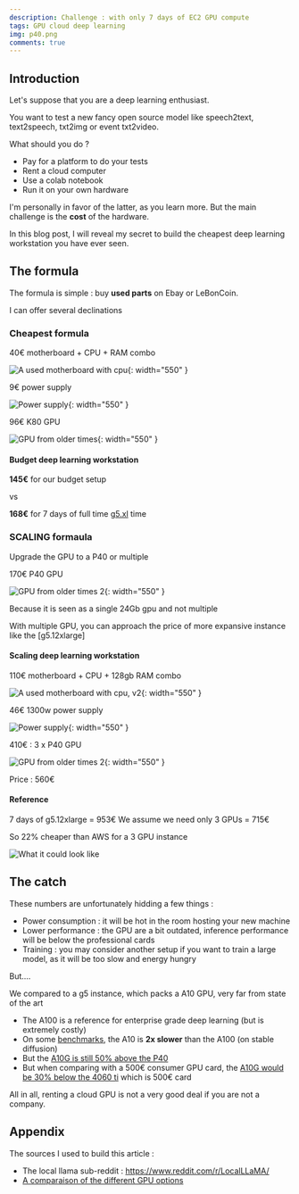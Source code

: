```yaml
---
description: Challenge : with only 7 days of EC2 GPU compute
tags: GPU cloud deep learning
img: p40.png
comments: true
---
```



## Introduction


Let's suppose that you are a deep learning enthusiast. 

You want to test a new fancy open source model like speech2text, text2speech, txt2img or event txt2video. 

What should you do ? 
- Pay for a platform to do your tests
- Rent a cloud computer
- Use a colab notebook
- Run it on your own hardware


I'm personally in favor of the latter, as you learn more.
But the main challenge is the **cost** of the hardware.


In this blog post, I will reveal my secret to build the cheapest deep learning workstation you have ever seen.


## The formula

The formula is simple : buy **used parts** on Ebay or LeBonCoin.

I can offer several declinations 


### Cheapest formula

40€ motherboard + CPU + RAM combo

![A used motherboard with cpu]({{site.baseurl}}/assets/img/board_32gb.png){: width="550" }


9€ power supply 

![Power supply]({{site.baseurl}}/assets/img/cheap_power_supply.png){: width="550" }


96€ K80 GPU

![GPU from older times]({{site.baseurl}}/assets/img/k80.png){: width="550" }


#### Budget deep learning workstation

**145€** for our budget setup

vs 

**168€** for 7 days of full time [g5.xl](https://aws.amazon.com/ec2/instance-types/g5/) time 



### SCALING formaula


Upgrade the GPU to a P40 or multiple


170€ P40 GPU

![GPU from older times 2]({{site.baseurl}}/assets/img/p40.png){: width="550" }

Because it is seen as a single 24Gb gpu and not multiple

With multiple GPU, you can approach the price of more expansive instance like the [g5.12xlarge]


#### Scaling deep learning workstation

110€ motherboard + CPU + 128gb RAM combo

![A used motherboard with cpu, v2]({{site.baseurl}}/assets/img/better_board.png){: width="550" }


46€ 1300w power supply 

![Power supply]({{site.baseurl}}/assets/img/powerful_power_supply.png){: width="550" }


410€ : 3 x P40 GPU

![GPU from older times 2]({{site.baseurl}}/assets/img/p40.png){: width="550" }


Price : 560€



#### Reference 

7 days of g5.12xlarge = 953€
We assume we need only 3 GPUs = 715€


So 22% cheaper than AWS for a 3 GPU instance


![What it could look like](https://preview.redd.it/nvidia-tesla-p40-performs-amazingly-well-for-gguf-v0-1d0t9kf5ji1c1.jpg?width=4032&format=pjpg&auto=webp&s=41dc5adba846fc6f23e603127be4054cab789206)



## The catch

These numbers are unfortunately hidding a few things : 

- Power consumption : it will be hot in the room hosting your new machine
- Lower performance : the GPU are a bit outdated, inference performance will be below the professional cards
- Training : you may consider another setup if you want to train a large model, as it will be too slow and energy hungry

But.... 

We compared to a g5 instance, which packs a A10 GPU, very far from state of the art

- The A100 is a reference for enterprise grade deep learning (but is extremely costly)
- On some [benchmarks](https://www.baseten.co/blog/nvidia-a10-vs-a100-gpus-for-llm-and-stable-diffusion-inference/), the A10 is **2x slower** than the A100 (on stable diffusion) 
- But the [A10G is still 50% above the P40](https://technical.city/en/video/Tesla-P40-vs-A10G)
- But when comparing with a 500€ consumer GPU card, the [A10G would be 30% below the 4060 ti](https://technical.city/en/video/A10G-vs-GeForce-RTX-4060-Ti) which is 500€ card


All in all, renting a cloud GPU is not a very good deal if you are not a company.


## Appendix 

The sources I used to build this article : 

- The local llama sub-reddit : https://www.reddit.com/r/LocalLLaMA/
- [A comparaison of the different GPU options](https://www.reddit.com/media?url=https%3A%2F%2Fpreview.redd.it%2Fthe-llm-gpu-buying-guide-august-2023-v0-4nve5pq5oaib1.png%3Fwidth%3D1248%26format%3Dpng%26auto%3Dwebp%26s%3Dd6c59b7fdc75f671d933299b581c800d5adbb6ef)







